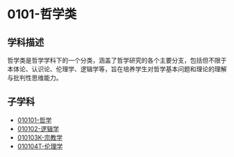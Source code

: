 # 0101-哲学类

## 学科描述
哲学类是哲学学科下的一个分类，涵盖了哲学研究的各个主要分支，包括但不限于本体论、认识论、伦理学、逻辑学等，旨在培养学生对哲学基本问题和理论的理解与批判性思维能力。

## 子学科

* [010101-哲学](./010101-哲学/010101-哲学.md)
* [010102-逻辑学](./010102-逻辑学/010102-逻辑学.md)
* [010103K-宗教学](./010103K-宗教学/010103K-宗教学.md)
* [010104T-伦理学](./010104T-伦理学/010104T-伦理学.md)
